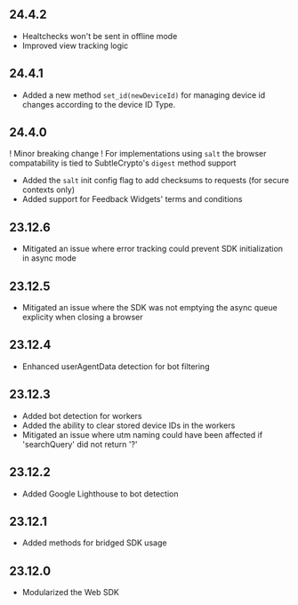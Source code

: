 ## 24.4.2

* Healtchecks won't be sent in offline mode
* Improved view tracking logic

## 24.4.1

* Added a new method `set_id(newDeviceId)` for managing device id changes according to the device ID Type.

## 24.4.0

! Minor breaking change ! For implementations using `salt` the browser compatability is tied to SubtleCrypto's `digest` method support

* Added the `salt` init config flag to add checksums to requests (for secure contexts only)
* Added support for Feedback Widgets' terms and conditions

## 23.12.6

* Mitigated an issue where error tracking could prevent SDK initialization in async mode

## 23.12.5

* Mitigated an issue where the SDK was not emptying the async queue explicity when closing a browser

## 23.12.4

* Enhanced userAgentData detection for bot filtering

## 23.12.3

* Added bot detection for workers
* Added the ability to clear stored device IDs in the workers
* Mitigated an issue where utm naming could have been affected if 'searchQuery' did not return '?'

## 23.12.2

* Added Google Lighthouse to bot detection

## 23.12.1

* Added methods for bridged SDK usage

## 23.12.0

* Modularized the Web SDK

